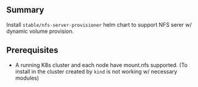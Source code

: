 ## Summary
Install `stable/nfs-server-provisioner` helm chart to support NFS serer w/ dynamic volume provision.

## Prerequisites
- A running K8s cluster and each node have mount.nfs supported. (To install in the cluster created by `kind` is not working w/ necessary modules)
